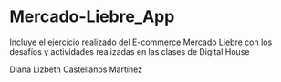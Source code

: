 # Mercado-Liebre_App
Incluye el ejercicio realizado del E-commerce Mercado Liebre con los desafíos y actividades realizadas en las clases de Digital House

Diana  Lizbeth Castellanos Martínez
